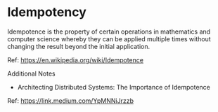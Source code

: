 # Idempotency

Idempotence is the property of certain operations in mathematics and computer science whereby they can be applied multiple times without changing the result beyond the initial application. 

Ref: https://en.wikipedia.org/wiki/Idempotence

Additional Notes

* Architecting Distributed Systems: The Importance of Idempotence

Ref: https://link.medium.com/YpMNNiJrzzb